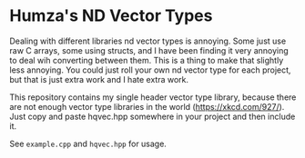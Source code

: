 # Humza's ND Vector Types

Dealing with different libraries nd vector types is annoying.
Some just use raw C arrays, some using structs, and I have been finding it very annoying to deal wih converting between them.
This is a thing to make that slightly less annoying.
You could just roll your own nd vector type for each project, but that is just extra work and I hate extra work.

This repository contains my single header vector type library, because there are not enough vector type libraries in the world (https://xkcd.com/927/).
Just copy and paste hqvec.hpp somewhere in your project and then include it.

See `example.cpp` and `hqvec.hpp` for usage.
